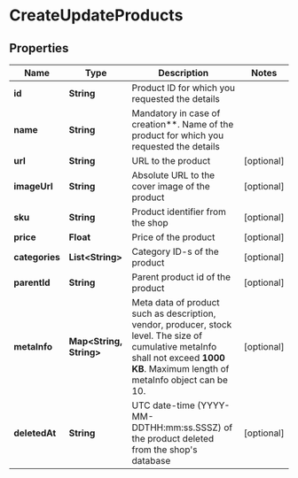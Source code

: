 
# CreateUpdateProducts

## Properties
Name | Type | Description | Notes
------------ | ------------- | ------------- | -------------
**id** | **String** | Product ID for which you requested the details | 
**name** | **String** | Mandatory in case of creation**. Name of the product for which you requested the details | 
**url** | **String** | URL to the product |  [optional]
**imageUrl** | **String** | Absolute URL to the cover image of the product |  [optional]
**sku** | **String** | Product identifier from the shop |  [optional]
**price** | **Float** | Price of the product |  [optional]
**categories** | **List&lt;String&gt;** | Category ID-s of the product |  [optional]
**parentId** | **String** | Parent product id of the product |  [optional]
**metaInfo** | **Map&lt;String, String&gt;** | Meta data of product such as description, vendor, producer, stock level. The size of cumulative metaInfo shall not exceed **1000 KB**. Maximum length of metaInfo object can be 10. |  [optional]
**deletedAt** | **String** | UTC date-time (YYYY-MM-DDTHH:mm:ss.SSSZ) of the product deleted from the shop&#39;s database |  [optional]



